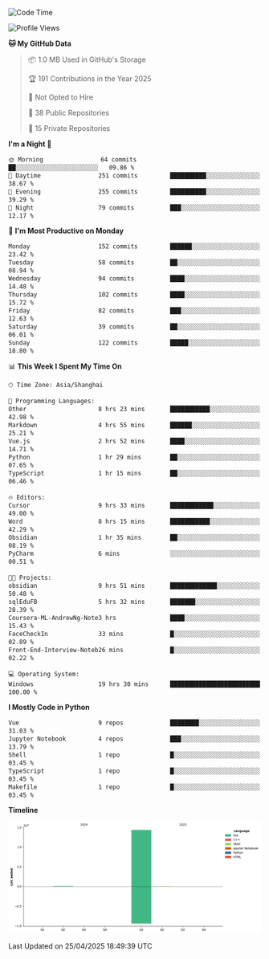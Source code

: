 <!--START_SECTION:waka-->
![Code Time](http://img.shields.io/badge/Code%20Time-132%20hrs%2010%20mins-blue)

![Profile Views](http://img.shields.io/badge/Profile%20Views-55-blue)

**🐱 My GitHub Data** 

> 📦 1.0 MB Used in GitHub's Storage 
 > 
> 🏆 191 Contributions in the Year 2025
 > 
> 🚫 Not Opted to Hire
 > 
> 📜 38 Public Repositories 
 > 
> 🔑 15 Private Repositories 
 > 
**I'm a Night 🦉** 

```text
🌞 Morning                64 commits          ██░░░░░░░░░░░░░░░░░░░░░░░   09.86 % 
🌆 Daytime                251 commits         ██████████░░░░░░░░░░░░░░░   38.67 % 
🌃 Evening                255 commits         ██████████░░░░░░░░░░░░░░░   39.29 % 
🌙 Night                  79 commits          ███░░░░░░░░░░░░░░░░░░░░░░   12.17 % 
```
📅 **I'm Most Productive on Monday** 

```text
Monday                   152 commits         ██████░░░░░░░░░░░░░░░░░░░   23.42 % 
Tuesday                  58 commits          ██░░░░░░░░░░░░░░░░░░░░░░░   08.94 % 
Wednesday                94 commits          ████░░░░░░░░░░░░░░░░░░░░░   14.48 % 
Thursday                 102 commits         ████░░░░░░░░░░░░░░░░░░░░░   15.72 % 
Friday                   82 commits          ███░░░░░░░░░░░░░░░░░░░░░░   12.63 % 
Saturday                 39 commits          ██░░░░░░░░░░░░░░░░░░░░░░░   06.01 % 
Sunday                   122 commits         █████░░░░░░░░░░░░░░░░░░░░   18.80 % 
```


📊 **This Week I Spent My Time On** 

```text
🕑︎ Time Zone: Asia/Shanghai

💬 Programming Languages: 
Other                    8 hrs 23 mins       ███████████░░░░░░░░░░░░░░   42.98 % 
Markdown                 4 hrs 55 mins       ██████░░░░░░░░░░░░░░░░░░░   25.21 % 
Vue.js                   2 hrs 52 mins       ████░░░░░░░░░░░░░░░░░░░░░   14.71 % 
Python                   1 hr 29 mins        ██░░░░░░░░░░░░░░░░░░░░░░░   07.65 % 
TypeScript               1 hr 15 mins        ██░░░░░░░░░░░░░░░░░░░░░░░   06.46 % 

🔥 Editors: 
Cursor                   9 hrs 33 mins       ████████████░░░░░░░░░░░░░   49.00 % 
Word                     8 hrs 15 mins       ███████████░░░░░░░░░░░░░░   42.29 % 
Obsidian                 1 hr 35 mins        ██░░░░░░░░░░░░░░░░░░░░░░░   08.19 % 
PyCharm                  6 mins              ░░░░░░░░░░░░░░░░░░░░░░░░░   00.51 % 

🐱‍💻 Projects: 
obsidian                 9 hrs 51 mins       █████████████░░░░░░░░░░░░   50.48 % 
sqlEduFB                 5 hrs 32 mins       ███████░░░░░░░░░░░░░░░░░░   28.39 % 
Coursera-ML-AndrewNg-Note3 hrs               ████░░░░░░░░░░░░░░░░░░░░░   15.43 % 
FaceCheckIn              33 mins             █░░░░░░░░░░░░░░░░░░░░░░░░   02.89 % 
Front-End-Interview-Noteb26 mins             █░░░░░░░░░░░░░░░░░░░░░░░░   02.22 % 

💻 Operating System: 
Windows                  19 hrs 30 mins      █████████████████████████   100.00 % 
```

**I Mostly Code in Python** 

```text
Vue                      9 repos             ████████░░░░░░░░░░░░░░░░░   31.03 % 
Jupyter Notebook         4 repos             ███░░░░░░░░░░░░░░░░░░░░░░   13.79 % 
Shell                    1 repo              █░░░░░░░░░░░░░░░░░░░░░░░░   03.45 % 
TypeScript               1 repo              █░░░░░░░░░░░░░░░░░░░░░░░░   03.45 % 
Makefile                 1 repo              █░░░░░░░░░░░░░░░░░░░░░░░░   03.45 % 
```



**Timeline**

![Lines of Code chart](https://raw.githubusercontent.com/White1943/White1943/main/assets/bar_graph.png)


 Last Updated on 25/04/2025 18:49:39 UTC
<!--END_SECTION:waka-->
